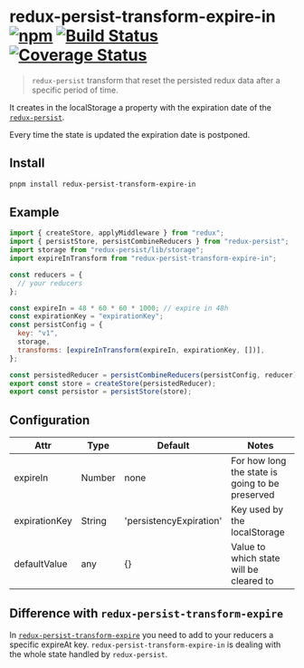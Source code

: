 # redux-persist-transform-expire-in [![npm][npm-image]][npm-url] [![Build Status][travis-image]][travis-url] [![Coverage Status][coverage-image]][coverage-url]

> `redux-persist` transform that reset the persisted redux data after a specific period of time.

It creates in the localStorage a property with the expiration date of the [`redux-persist`](https://github.com/rt2zz/redux-persist).

Every time the state is updated the expiration date is postponed.

## Install

```bash
pnpm install redux-persist-transform-expire-in
```

## Example

```js
import { createStore, applyMiddleware } from "redux";
import { persistStore, persistCombineReducers } from "redux-persist";
import storage from "redux-persist/lib/storage";
import expireInTransform from "redux-persist-transform-expire-in";

const reducers = {
  // your reducers
};

const expireIn = 48 * 60 * 60 * 1000; // expire in 48h
const expirationKey = "expirationKey";
const persistConfig = {
  key: "v1",
  storage,
  transforms: [expireInTransform(expireIn, expirationKey, [])],
};

const persistedReducer = persistCombineReducers(persistConfig, reducer);
export const store = createStore(persistedReducer);
export const persistor = persistStore(store);
```

## Configuration

| Attr          | Type   | Default                 | Notes                                           |
| ------------- | ------ | ----------------------- | ----------------------------------------------- |
| expireIn      | Number | none                    | For how long the state is going to be preserved |
| expirationKey | String | 'persistencyExpiration' | Key used by the localStorage                    |
| defaultValue  | any    | {}                      | Value to which state will be cleared to         |

## Difference with `redux-persist-transform-expire`

In [`redux-persist-transform-expire`](https://github.com/gabceb/redux-persist-transform-expire) you need to add to your reducers a specific expireAt key.
`redux-persist-transform-expire-in` is dealing with the whole state handled by `redux-persist`.

[npm-image]: https://img.shields.io/npm/v/redux-persist-transform-expire-in.svg
[npm-url]: https://npmjs.com/package/redux-persist-transform-expire-in
[travis-image]: https://travis-ci.org/sirLisko/redux-persist-transform-expire-in.svg?branch=master
[travis-url]: https://travis-ci.org/sirLisko/redux-persist-transform-expire-in
[coverage-image]: https://coveralls.io/repos/github/sirLisko/redux-persist-transform-expire-in/badge.svg?branch=master
[coverage-url]: https://coveralls.io/github/sirLisko/redux-persist-transform-expire-in?branch=master
